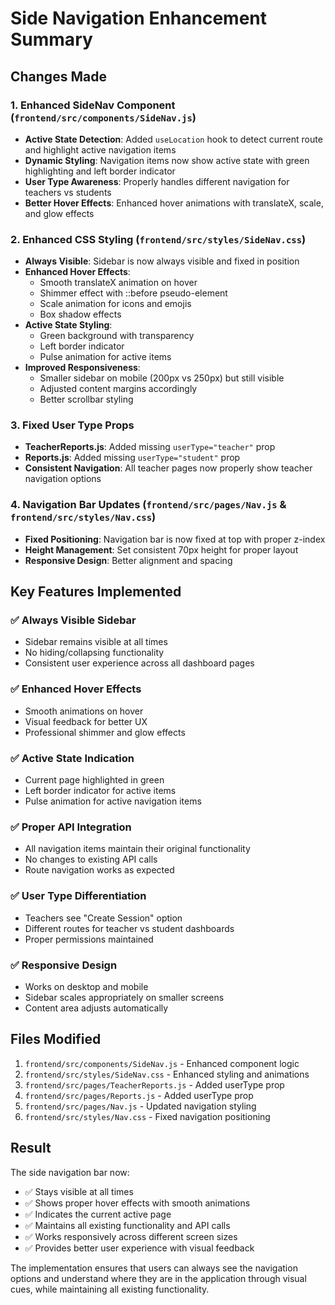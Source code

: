 # Side Navigation Enhancement Summary

## Changes Made

### 1. Enhanced SideNav Component (`frontend/src/components/SideNav.js`)
- **Active State Detection**: Added `useLocation` hook to detect current route and highlight active navigation items
- **Dynamic Styling**: Navigation items now show active state with green highlighting and left border indicator
- **User Type Awareness**: Properly handles different navigation for teachers vs students
- **Better Hover Effects**: Enhanced hover animations with translateX, scale, and glow effects

### 2. Enhanced CSS Styling (`frontend/src/styles/SideNav.css`)
- **Always Visible**: Sidebar is now always visible and fixed in position
- **Enhanced Hover Effects**: 
  - Smooth translateX animation on hover
  - Shimmer effect with ::before pseudo-element
  - Scale animation for icons and emojis
  - Box shadow effects
- **Active State Styling**:
  - Green background with transparency
  - Left border indicator
  - Pulse animation for active items
- **Improved Responsiveness**:
  - Smaller sidebar on mobile (200px vs 250px) but still visible
  - Adjusted content margins accordingly
  - Better scrollbar styling

### 3. Fixed User Type Props
- **TeacherReports.js**: Added missing `userType="teacher"` prop
- **Reports.js**: Added missing `userType="student"` prop
- **Consistent Navigation**: All teacher pages now properly show teacher navigation options

### 4. Navigation Bar Updates (`frontend/src/pages/Nav.js` & `frontend/src/styles/Nav.css`)
- **Fixed Positioning**: Navigation bar is now fixed at top with proper z-index
- **Height Management**: Set consistent 70px height for proper layout
- **Responsive Design**: Better alignment and spacing

## Key Features Implemented

### ✅ Always Visible Sidebar
- Sidebar remains visible at all times
- No hiding/collapsing functionality
- Consistent user experience across all dashboard pages

### ✅ Enhanced Hover Effects
- Smooth animations on hover
- Visual feedback for better UX
- Professional shimmer and glow effects

### ✅ Active State Indication
- Current page highlighted in green
- Left border indicator for active items
- Pulse animation for active navigation items

### ✅ Proper API Integration
- All navigation items maintain their original functionality
- No changes to existing API calls
- Route navigation works as expected

### ✅ User Type Differentiation
- Teachers see "Create Session" option
- Different routes for teacher vs student dashboards
- Proper permissions maintained

### ✅ Responsive Design
- Works on desktop and mobile
- Sidebar scales appropriately on smaller screens
- Content area adjusts automatically

## Files Modified

1. `frontend/src/components/SideNav.js` - Enhanced component logic
2. `frontend/src/styles/SideNav.css` - Enhanced styling and animations
3. `frontend/src/pages/TeacherReports.js` - Added userType prop
4. `frontend/src/pages/Reports.js` - Added userType prop
5. `frontend/src/pages/Nav.js` - Updated navigation styling
6. `frontend/src/styles/Nav.css` - Fixed navigation positioning

## Result

The side navigation bar now:
- ✅ Stays visible at all times
- ✅ Shows proper hover effects with smooth animations
- ✅ Indicates the current active page
- ✅ Maintains all existing functionality and API calls
- ✅ Works responsively across different screen sizes
- ✅ Provides better user experience with visual feedback

The implementation ensures that users can always see the navigation options and understand where they are in the application through visual cues, while maintaining all existing functionality.
